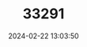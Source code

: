 ---
title: "33291"
category: "Couratari atrovinosa"
draft: false
date: 2024-02-22 13:03:50
languages:
  Portuguese: ["Tauari", "Ripeiro"]
---
